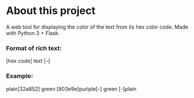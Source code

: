 # About this project

A web tool for displaying the color of the text from its hex color code. Made with Python 3 + Flask.

### Format of rich text:
[hex code] text [-]

### Example:
plain[32a852] green [803e9e]purlple[-] green [-]plain

